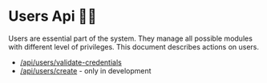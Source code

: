 # Users Api 🤷‍♂️

Users are essential part of the system. They manage all possible modules with different level of privileges.
This document describes actions on users.

- [/api/users/validate-credentials](./01_validate-credentials.md)
- [/api/users/create](./02_create.md) - only in development
